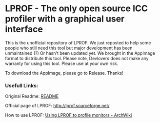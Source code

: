# LPROF - The only open source ICC profiler with a graphical user interface

This is the unofficial repository of LPROF. We just reposted to help some people who still need this tool but major development has been unmaintained (?) Or hasn't been updated yet. We brought in the AppImage format to distribute this tool. Please note, Devlovers does not make any warranty for using this tool. Please use at your own risk.

To download the AppImage, please go to Release. Thanks!



### Usefull Links:

Original Readme: [README](/README)

Official page of LPROF: http://lprof.sourceforge.net/

How to use LPROF: [Using LPROF to profile monitors - ArchWiki](https://wiki.archlinux.org/index.php/Using_LPROF_to_profile_monitors)
